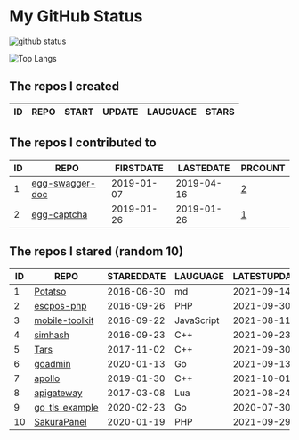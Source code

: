 # My GitHub Status

<img src="https://github-readme-stats-1.yihong0618.vercel.app/api?username=jc-lathander&show_icons=true&&&hide_title=true&count_private=true" alt="github status" />

![Top Langs](https://github-readme-stats-1.yihong0618.vercel.app/api/top-langs/?username=jc-lathander&layout=compact)

<!--START_SECTION:my_github-->
## The repos I created
| ID | REPO | START | UPDATE | LAUGUAGE | STARS |
|----|------|-------|--------|----------|-------|

## The repos I contributed to
| ID |                                REPO                                | FIRSTDATE  | LASTEDATE  |                                          PRCOUNT                                           |
|----|--------------------------------------------------------------------|------------|------------|--------------------------------------------------------------------------------------------|
|  1 | [egg-swagger-doc](https://github.com/Yanshijie-EL/egg-swagger-doc) | 2019-01-07 | 2019-04-16 | [2](https://github.com/Yanshijie-EL/egg-swagger-doc/pulls?q=is%3Apr+author%3Ajc-lathander) |
|  2 | [egg-captcha](https://github.com/Raoul1996/egg-captcha)            | 2019-01-26 | 2019-01-26 | [1](https://github.com/Raoul1996/egg-captcha/pulls?q=is%3Apr+author%3Ajc-lathander)        |

## The repos I stared (random 10)
| ID |                             REPO                              | STAREDDATE |  LAUGUAGE  | LATESTUPDATE |
|----|---------------------------------------------------------------|------------|------------|--------------|
|  1 | [Potatso](https://github.com/icodesign/Potatso)               | 2016-06-30 | md         | 2021-09-14   |
|  2 | [escpos-php](https://github.com/mike42/escpos-php)            | 2016-09-26 | PHP        | 2021-09-30   |
|  3 | [mobile-toolkit](https://github.com/angular/mobile-toolkit)   | 2016-09-22 | JavaScript | 2021-08-11   |
|  4 | [simhash](https://github.com/yanyiwu/simhash)                 | 2016-09-23 | C++        | 2021-09-23   |
|  5 | [Tars](https://github.com/TarsCloud/Tars)                     | 2017-11-02 | C++        | 2021-09-30   |
|  6 | [goadmin](https://github.com/CrazyRocks/goadmin)              | 2020-01-13 | Go         | 2021-09-13   |
|  7 | [apollo](https://github.com/ApolloAuto/apollo)                | 2019-01-30 | C++        | 2021-10-01   |
|  8 | [apigateway](https://github.com/adobe-apiplatform/apigateway) | 2017-03-08 | Lua        | 2021-08-24   |
|  9 | [go_tls_example](https://github.com/michelia/go_tls_example)  | 2020-02-23 | Go         | 2020-07-30   |
| 10 | [SakuraPanel](https://github.com/ZeroDream-CN/SakuraPanel)    | 2020-01-19 | PHP        | 2021-09-29   |

<!--END_SECTION:my_github-->
